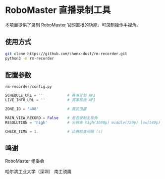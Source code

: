 # RoboMaster 直播录制工具

本项目提供了录制 RoboMaster 官网直播的功能，可录制操作手视角。

## 使用方式

```sh
git clone https://github.com/chenx-dust/rm-recorder.git
python3 -m rm-recorder
```

## 配置参数

`rm-recorder/config.py`

```python
SCHEDULE_URL = ''           # 赛事计划 API
LIVE_INFO_URL = ''          # 赛事推流 API

ZONE_ID = '498'             # 赛区设置

MAIN_VIEW_RECORD = False    # 是否录制主视角
RESOLUTION = 'high'         # 分辨率 high(1080p) middle(720p) low(540p)

CHECK_TIME = 1.             # 比赛检查间隔 (s)
```

## 鸣谢

RoboMaster 组委会

哈尔滨工业大学（深圳） 南工骁鹰
